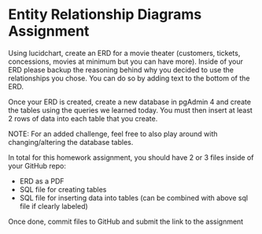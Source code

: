 # Entity Relationship Diagrams Assignment

Using lucidchart, create an ERD for a movie theater (customers, tickets, concessions, movies at minimum but you can have more). Inside of your ERD please backup the reasoning behind why you decided to use the relationships you chose. You can do so by adding text to the bottom of the ERD.

Once your ERD is created, create a new database in pgAdmin 4 and create the tables using the queries we learned today. You must then insert at least 2 rows of data into each table that you create.

NOTE: For an added challenge, feel free to also play around with changing/altering the database tables.

In total for this homework assignment, you should have 2 or 3 files inside of your GitHub repo:
- ERD as a PDF
- SQL file for creating tables
- SQL file for inserting data into tables (can be combined with above sql file if clearly labeled)

Once done, commit files to GitHub and submit the link to the assignment
